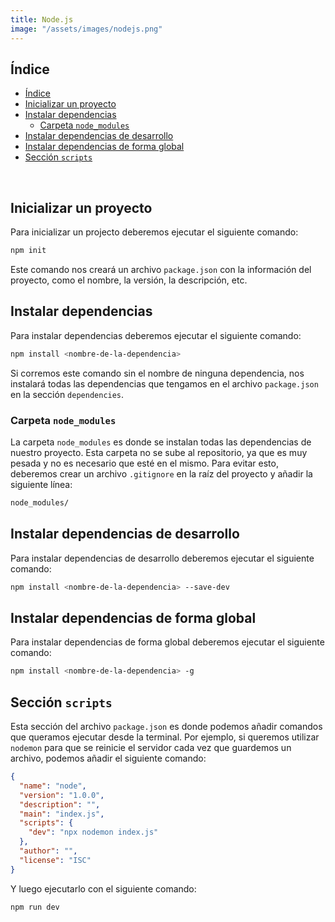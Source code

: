 ```yaml
---
title: Node.js
image: "/assets/images/nodejs.png"
---
```


## Índice

- [Índice](#índice)
- [Inicializar un proyecto](#inicializar-un-proyecto)
- [Instalar dependencias](#instalar-dependencias)
  - [Carpeta `node_modules`](#carpeta-node_modules)
- [Instalar dependencias de desarrollo](#instalar-dependencias-de-desarrollo)
- [Instalar dependencias de forma global](#instalar-dependencias-de-forma-global)
- [Sección `scripts`](#sección-scripts)

<br>

## Inicializar un proyecto

Para inicializar un projecto deberemos ejecutar el siguiente comando:

```bash
npm init
```

Este comando nos creará un archivo `package.json` con la información del proyecto, como el nombre, la versión, la descripción, etc.

## Instalar dependencias

Para instalar dependencias deberemos ejecutar el siguiente comando:

```bash
npm install <nombre-de-la-dependencia>
```

Si corremos este comando sin el nombre de ninguna dependencia, nos instalará todas las dependencias que tengamos en el archivo `package.json` en la sección `dependencies`.

### Carpeta `node_modules`

La carpeta `node_modules` es donde se instalan todas las dependencias de nuestro proyecto. Esta carpeta no se sube al repositorio, ya que es muy pesada y no es necesario que esté en el mismo. Para evitar esto, deberemos crear un archivo `.gitignore` en la raíz del proyecto y añadir la siguiente línea:

```bash
node_modules/
```

## Instalar dependencias de desarrollo

Para instalar dependencias de desarrollo deberemos ejecutar el siguiente comando:

```bash
npm install <nombre-de-la-dependencia> --save-dev
```

## Instalar dependencias de forma global

Para instalar dependencias de forma global deberemos ejecutar el siguiente comando:

```bash
npm install <nombre-de-la-dependencia> -g
```

## Sección `scripts`

Esta sección del archivo `package.json` es donde podemos añadir comandos que queramos ejecutar desde la terminal. Por ejemplo, si queremos utilizar `nodemon` para que se reinicie el servidor cada vez que guardemos un archivo, podemos añadir el siguiente comando:

```json
{
  "name": "node",
  "version": "1.0.0",
  "description": "",
  "main": "index.js",
  "scripts": {
    "dev": "npx nodemon index.js"
  },
  "author": "",
  "license": "ISC"
}
```

Y luego ejecutarlo con el siguiente comando:

```bash
npm run dev
```
